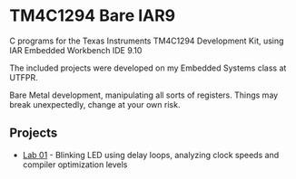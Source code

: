 # TM4C1294 Bare IAR9

C programs for the Texas Instruments TM4C1294 Development Kit,
using IAR Embedded Workbench IDE 9.10

The included projects were developed on my Embedded Systems class at UTFPR.

Bare Metal development, manipulating all sorts of registers.
Things may break unexpectedly, change at your own risk.

## Projects

- [Lab 01](./Projects/lab01) - Blinking LED using delay loops, analyzing clock speeds and compiler optimization levels
